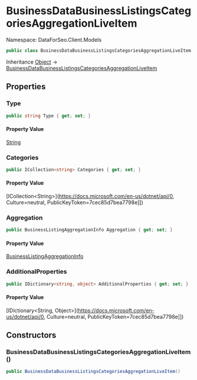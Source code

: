 # BusinessDataBusinessListingsCategoriesAggregationLiveItem

Namespace: DataForSeo.Client.Models

```csharp
public class BusinessDataBusinessListingsCategoriesAggregationLiveItem
```

Inheritance [Object](https://docs.microsoft.com/en-us/dotnet/api/Object) → [BusinessDataBusinessListingsCategoriesAggregationLiveItem](./BusinessDataBusinessListingsCategoriesAggregationLiveItem.md)

## Properties

### **Type**

```csharp
public string Type { get; set; }
```

#### Property Value

[String](https://docs.microsoft.com/en-us/dotnet/api/String)<br>

### **Categories**

```csharp
public ICollection<string> Categories { get; set; }
```

#### Property Value

[ICollection&lt;String&gt;](https://docs.microsoft.com/en-us/dotnet/api/0, Culture=neutral, PublicKeyToken=7cec85d7bea7798e]])<br>

### **Aggregation**

```csharp
public BusinessListingAggregationInfo Aggregation { get; set; }
```

#### Property Value

[BusinessListingAggregationInfo](./BusinessListingAggregationInfo.md)<br>

### **AdditionalProperties**

```csharp
public IDictionary<string, object> AdditionalProperties { get; set; }
```

#### Property Value

[IDictionary&lt;String, Object&gt;](https://docs.microsoft.com/en-us/dotnet/api/0, Culture=neutral, PublicKeyToken=7cec85d7bea7798e]])<br>

## Constructors

### **BusinessDataBusinessListingsCategoriesAggregationLiveItem()**

```csharp
public BusinessDataBusinessListingsCategoriesAggregationLiveItem()
```
